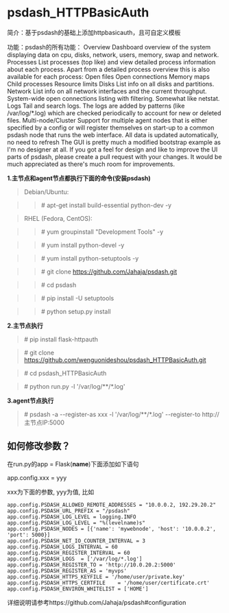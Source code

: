 # psdash_HTTPBasicAuth

简介：基于psdash的基础上添加httpbasicauth，且可自定义模板

功能：psdash的所有功能：
        Overview
        Dashboard overview of the system displaying data on cpu, disks, network, users, memory, swap and network.
        Processes
        List processes (top like) and view detailed process information about each process.
        Apart from a detailed process overview this is also available for each process:
        Open files
        Open connections
        Memory maps
        Child processes
        Resource limits
        Disks
        List info on all disks and partitions.
        Network
        List info on all network interfaces and the current throughput. System-wide open connections listing with filtering. Somewhat like netstat.
        Logs
        Tail and search logs. The logs are added by patterns (like /var/log/*.log) which are checked periodically to account for new or deleted files.
        Multi-node/Cluster Support for multiple agent nodes that is either specified by a config or will register themselves on start-up to a common psdash node that runs the web interface.
        All data is updated automatically, no need to refresh
        The GUI is pretty much a modified bootstrap example as I'm no designer at all. If you got a feel for design and like to improve the UI parts of psdash, please create a pull request with your changes. It would be much appreciated as there's much room for improvements.

**1.主节点和agent节点都执行下面的命令(安装psdash)**
>Debian/Ubuntu:

>>\# apt-get install build-essential python-dev -y

>RHEL (Fedora, CentOS):

>>\# yum groupinstall "Development Tools"  -y

>>\# yum install python-devel  -y

>>\# yum install python-setuptools  -y

>>\# git clone https://github.com/Jahaja/psdash.git 

>>\# cd psdash 

>>\# pip install -U setuptools

>>\# python setup.py install

**2.主节点执行**

>\# pip install flask-httpauth

>\# git clone https://github.com/wenguonideshou/psdash_HTTPBasicAuth.git

>\# cd psdash_HTTPBasicAuth

>\# python run.py -l '/var/log/**/*.log'     

**3.agent节点执行**

>\# psdash -a --register-as xxx -l '/var/log/**/*.log' --register-to http://主节点IP:5000

## 如何修改参数？

在run.py的app = Flask(__name__)下面添加如下语句

app.config.xxx = yyy

xxx为下面的参数, yyy为值, 比如

    app.config.PSDASH_ALLOWED_REMOTE_ADDRESSES = "10.0.0.2, 192.29.20.2"
    app.config.PSDASH_URL_PREFIX = "/psdash"
    app.config.PSDASH_LOG_LEVEL = logging.INFO
    app.config.PSDASH_LOG_LEVEL = "%(levelname)s"
    app.config.PSDASH_NODES = [{'name': 'mywebnode', 'host': '10.0.0.2', 'port': 5000}]
    app.config.PSDASH_NET_IO_COUNTER_INTERVAL = 3
    app.config.PSDASH_LOGS_INTERVAL = 60
    app.config.PSDASH_REGISTER_INTERVAL = 60
    app.config.PSDASH_LOGS	= ['/var/log/*.log']
    app.config.PSDASH_REGISTER_TO = 'http://10.0.20.2:5000'
    app.config.PSDASH_REGISTER_AS = 'myvps'
    app.config.PSDASH_HTTPS_KEYFILE = '/home/user/private.key'
    app.config.PSDASH_HTTPS_CERTFILE	= '/home/user/certificate.crt'
    app.config.PSDASH_ENVIRON_WHITELIST = ['HOME']

详细说明请参考https://github.com/Jahaja/psdash#configuration
